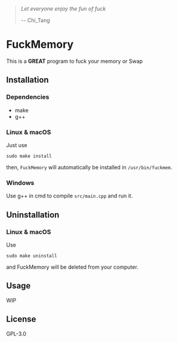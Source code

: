 > *Let everyone enjoy the fun of fuck*
> 
> -- Chi_Tang

# FuckMemory
This is a **GREAT** program to fuck your memory or Swap

## Installation
### Dependencies
- make
- g++
### Linux & macOS
Just use

```shell
sudo make install
```

then,  `FuckMemory` will automatically be installed in `/usr/bin/fuckmem`.

### Windows
Use g++ in cmd to compile `src/main.cpp` and run it.

## Uninstallation
### Linux & macOS
Use

```shell
sudo make uninstall
```

and FuckMemory will be deleted from your computer.

## Usage
WIP

## License
GPL-3.0
